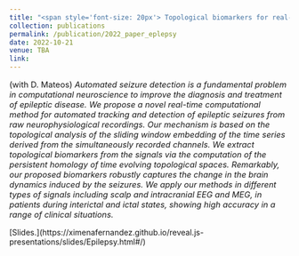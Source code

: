 ```yaml
---
title: "<span style='font-size: 20px'> Topological biomarkers for real-time detection of epileptic seizures."
collection: publications
permalink: /publication/2022_paper_eplepsy
date: 2022-10-21
venue: TBA
link: 
---
```


<p style="font-size:11pt;">
(with D. Mateos) <span style="font-size:11pt; font-style:italic"> 
Automated seizure detection is a fundamental problem in computational neuroscience to improve the diagnosis and treatment of epileptic disease.
We propose a novel real-time computational method for automated tracking
and detection of epileptic seizures from raw neurophysiological recordings. Our mechanism
is based on the topological analysis of the sliding window embedding of the time series derived from the simultaneously recorded channels. We extract topological biomarkers from the
signals via the computation of the persistent homology of time evolving topological spaces. Remarkably, our proposed biomarkers robustly captures the change in the brain dynamics induced by the seizures.
We apply our methods
in different types of signals including scalp and intracranial EEG and MEG, in patients
during interictal and ictal states, showing high accuracy in a range of clinical situations.
</span>
</p>
[Slides.](https://ximenafernandez.github.io/reveal.js-presentations/slides/Epilepsy.html#/)
